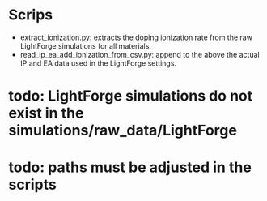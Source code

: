 # Scrips

- extract_ionization.py: extracts the doping ionization rate from the raw LightForge simulations for all materials.
- read_ip_ea_add_ionization_from_csv.py: append to the above the actual IP and EA data used in the LightForge settings.

# todo: LightForge simulations do not exist in the simulations/raw_data/LightForge
# todo: paths must be adjusted in the scripts

